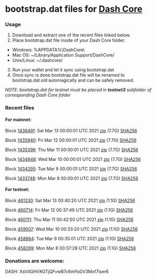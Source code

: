 # bootstrap.dat files for [Dash Core](https://github.com/dashpay/dash)

### Usage

1. Download and extract one of the recent files linked below.
2. Place bootstrap.dat file inside of your Dash Core folder:
 - Windows: %APPDATA%\DashCore\
 - Mac OS: ~/Library/Application Support/DashCore/
 - Unix/Linux: ~/.dashcore/
3. Run your wallet and let it sync using bootstrap.dat
4. Once sync is done bootstrap.dat file will be renamed to bootstrap.dat.old automagically and can be safely removed.

_NOTE: bootstrap.dat for testnet must be placed in **testnet3** subfolder of corresponding Dash Core folder_

### Recent files

#### For mainnet:

Block [1436491](https://insight.dash.org/insight/block/000000000000001367eea3e4ecc6f50246093c5e5a22b6b052ba730401c7cd26): Sat Mar 13 00:00:01 UTC 2021 [zip](https://dash-bootstrap.ams3.digitaloceanspaces.com/mainnet/2021-03-13/bootstrap.dat.zip) (7.7G) [SHA256](https://dash-bootstrap.ams3.digitaloceanspaces.com/mainnet/2021-03-13/sha256.txt)

Block [1435940](https://insight.dash.org/insight/block/0000000000000010e32dec27c1c9bd98eff07dfbcee922728656e600c498aaa7): Fri Mar 12 00:00:01 UTC 2021 [zip](https://dash-bootstrap.ams3.digitaloceanspaces.com/mainnet/2021-03-12/bootstrap.dat.zip) (7.7G) [SHA256](https://dash-bootstrap.ams3.digitaloceanspaces.com/mainnet/2021-03-12/sha256.txt)

Block [1435396](https://insight.dash.org/insight/block/000000000000000ed6e710997c2007bc5d0f1b2e8729386e263352923770cd58): Thu Mar 11 00:00:01 UTC 2021 [zip](https://dash-bootstrap.ams3.digitaloceanspaces.com/mainnet/2021-03-11/bootstrap.dat.zip) (7.7G) [SHA256](https://dash-bootstrap.ams3.digitaloceanspaces.com/mainnet/2021-03-11/sha256.txt)

Block [1434848](https://insight.dash.org/insight/block/000000000000000e7e7df38fdb9dd1dba1eb0d283b85796ba7426966851931ee): Wed Mar 10 00:00:01 UTC 2021 [zip](https://dash-bootstrap.ams3.digitaloceanspaces.com/mainnet/2021-03-10/bootstrap.dat.zip) (7.7G) [SHA256](https://dash-bootstrap.ams3.digitaloceanspaces.com/mainnet/2021-03-10/sha256.txt)

Block [1434295](https://insight.dash.org/insight/block/000000000000001b77e5a6ef3777124f7e82eb3a19e492d447daeb69c95ee1c3): Tue Mar  9 00:00:01 UTC 2021 [zip](https://dash-bootstrap.ams3.digitaloceanspaces.com/mainnet/2021-03-09/bootstrap.dat.zip) (7.7G) [SHA256](https://dash-bootstrap.ams3.digitaloceanspaces.com/mainnet/2021-03-09/sha256.txt)

Block [1433748](https://insight.dash.org/insight/block/0000000000000004577ef34b9827060d7e68f8230103968fceba8333bc6025a9): Mon Mar  8 00:00:01 UTC 2021 [zip](https://dash-bootstrap.ams3.digitaloceanspaces.com/mainnet/2021-03-08/bootstrap.dat.zip) (7.7G) [SHA256](https://dash-bootstrap.ams3.digitaloceanspaces.com/mainnet/2021-03-08/sha256.txt)


#### For testnet:

Block [461330](https://testnet-insight.dashevo.org/insight/block/000000a8cd7003f6b42188fcfd95dff267d4479a7aa97f2c5b6ec518d8f68919): Sat Mar 13 00:40:20 UTC 2021 [zip](https://dash-bootstrap.ams3.digitaloceanspaces.com/testnet/2021-03-13/bootstrap.dat.zip) (1.1G) [SHA256](https://dash-bootstrap.ams3.digitaloceanspaces.com/testnet/2021-03-13/sha256.txt)

Block [460714](https://testnet-insight.dashevo.org/insight/block/000001c013bbcae499bc513b458e0f6d84d831386459953f58b1cb38366786c9): Fri Mar 12 00:37:49 UTC 2021 [zip](https://dash-bootstrap.ams3.digitaloceanspaces.com/testnet/2021-03-12/bootstrap.dat.zip) (1.1G) [SHA256](https://dash-bootstrap.ams3.digitaloceanspaces.com/testnet/2021-03-12/sha256.txt)

Block [460111](https://testnet-insight.dashevo.org/insight/block/000000b23277c30007d885a8c35fa29c27351ceeba91331c77d587963ecadec0): Thu Mar 11 00:42:50 UTC 2021 [zip](https://dash-bootstrap.ams3.digitaloceanspaces.com/testnet/2021-03-11/bootstrap.dat.zip) (1.1G) [SHA256](https://dash-bootstrap.ams3.digitaloceanspaces.com/testnet/2021-03-11/sha256.txt)

Block [459507](https://testnet-insight.dashevo.org/insight/block/00000118481497b38f66a5984e8415d94c0846f46311900096c43e674e476552): Wed Mar 10 00:33:20 UTC 2021 [zip](https://dash-bootstrap.ams3.digitaloceanspaces.com/testnet/2021-03-10/bootstrap.dat.zip) (1.1G) [SHA256](https://dash-bootstrap.ams3.digitaloceanspaces.com/testnet/2021-03-10/sha256.txt)

Block [458884](https://testnet-insight.dashevo.org/insight/block/0000028f95f73e3a3a7517018e3c0294f8195f3d408fade01fba5542ffc84f8b): Tue Mar  9 00:35:01 UTC 2021 [zip](https://dash-bootstrap.ams3.digitaloceanspaces.com/testnet/2021-03-09/bootstrap.dat.zip) (1.1G) [SHA256](https://dash-bootstrap.ams3.digitaloceanspaces.com/testnet/2021-03-09/sha256.txt)

Block [458269](https://testnet-insight.dashevo.org/insight/block/0000026d4a8f77e8ea75ddc8d870c7b895f401c83c18d3808f9ba14624fbd0ae): Mon Mar  8 00:37:28 UTC 2021 [zip](https://dash-bootstrap.ams3.digitaloceanspaces.com/testnet/2021-03-08/bootstrap.dat.zip) (1.1G) [SHA256](https://dash-bootstrap.ams3.digitaloceanspaces.com/testnet/2021-03-08/sha256.txt)


### Donations are welcome:

DASH: XsV4GHVKGTjQFvwB7c6mYsGV3Mxf7iser6
